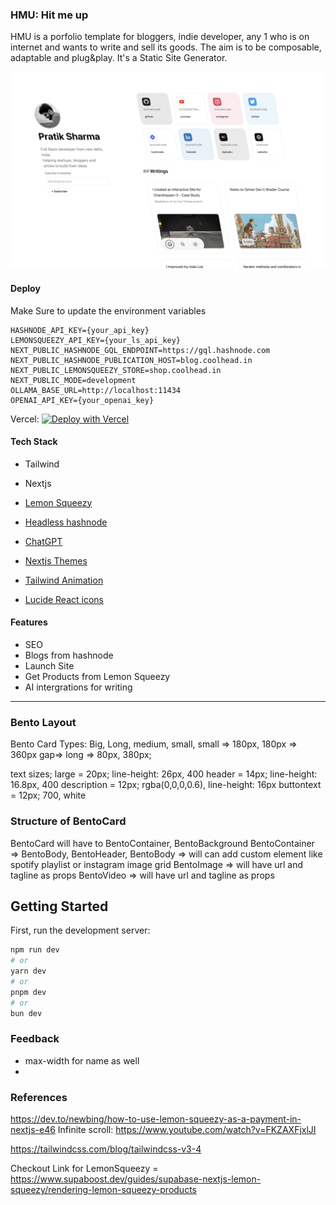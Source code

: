 ### HMU: Hit me up
HMU is a porfolio template for bloggers, indie developer, any 1 who is on internet and wants to write and sell its goods. The aim is to be composable, adaptable and plug&play. It's a Static Site Generator.  


![header Image for the project](screenshot.webp)



#### Deploy

Make Sure to update the environment variables

```
HASHNODE_API_KEY={your_api_key}
LEMONSQUEEZY_API_KEY={your_ls_api_key}
NEXT_PUBLIC_HASHNODE_GQL_ENDPOINT=https://gql.hashnode.com
NEXT_PUBLIC_HASHNODE_PUBLICATION_HOST=blog.coolhead.in
NEXT_PUBLIC_LEMONSQUEEZY_STORE=shop.coolhead.in
NEXT_PUBLIC_MODE=development
OLLAMA_BASE_URL=http://localhost:11434
OPENAI_API_KEY={your_openai_key}

```




Vercel: [![Deploy with Vercel](https://vercel.com/button)](https://vercel.com/new/clone?repository-url=https://github.com/biomathcode/hmu)




#### Tech Stack
- Tailwind
- Nextjs
- [Lemon Squeezy](https://www.lemonsqueezy.com/)
- [Headless hashnode](https://github.com/hashnode/starter-kit)
- [ChatGPT](https://chat.openai.com/)
- [Nextjs Themes](https://www.npmjs.com/package/next-themes)

- [Tailwind Animation](https://www.npmjs.com/package/tailwindcss-animate#changing-animation-delay)
- [Lucide React icons](https://lucide.dev/guide/packages/lucide-react)

#### Features
- SEO
- Blogs from hashnode
- Launch Site
- Get Products from Lemon Squeezy
- AI intergrations for writing

---

### Bento Layout

Bento Card Types: Big, Long, medium, small, 
small => 180px, 180px => 360px
gap=> 
long => 80px, 380px;

text sizes;
large = 20px; line-height: 26px, 400
header = 14px; line-height: 16.8px, 400
description = 12px; rgba(0,0,0,0.6), line-height: 16px
buttontext = 12px; 700, white


### Structure of BentoCard

BentoCard will have to BentoContainer, BentoBackground
BentoContainer => BentoBody, BentoHeader, 
BentoBody => will can add custom element like spotify playlist or instagram image grid
BentoImage => will have url and tagline as props
BentoVideo => will have url and tagline as props




## Getting Started

First, run the development server:

```bash
npm run dev
# or
yarn dev
# or
pnpm dev
# or
bun dev
```


### Feedback

- max-width for name as well
- 


### References 
https://dev.to/newbing/how-to-use-lemon-squeezy-as-a-payment-in-nextjs-e46
Infinite scroll: https://www.youtube.com/watch?v=FKZAXFjxlJI

https://tailwindcss.com/blog/tailwindcss-v3-4


Checkout Link for LemonSqueezy = https://www.supaboost.dev/guides/supabase-nextjs-lemon-squeezy/rendering-lemon-squeezy-products